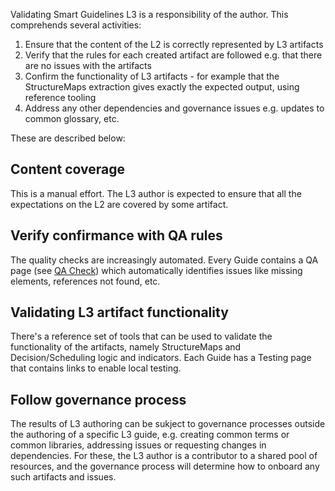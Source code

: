 Validating Smart Guidelines L3 is a responsibility of the author. This comprehends several activities:

1. Ensure that the content of the L2 is correctly represented by L3 artifacts
2. Verify that the rules for each created artifact are followed e.g. that there are no issues with the artifacts
3. Confirm the functionality of L3 artifacts - for example that the StructureMaps extraction gives exactly the expected output, using reference tooling
4. Address any other dependencies and governance issues e.g. updates to common glossary, etc.


These are described below:

## Content coverage
This is a manual effort. The L3 author is expected to ensure that all the expectations on the L2 are covered by some artifact. 

## Verify confirmance with QA rules 
The quality checks are increasingly automated. Every Guide contains a QA page (see [QA Check](qa_check.html)) which automatically identifies issues like missing elements, references not found, etc.

## Validating L3 artifact functionality
There's a reference set of tools that can be used to validate the functionality of the artifacts, namely StructureMaps and Decision/Scheduling logic and indicators.
Each Guide has a Testing page that contains links to enable local testing.

## Follow governance process
The results of L3 authoring can be sukject to governance processes outside the authoring of a specific L3 guide, e.g. creating common terms or common libraries, addressing issues or requesting changes in dependencies.
For these, the L3 author is a contributor to a shared pool of resources, and the governance process will determine how to onboard any such artifacts and issues.




